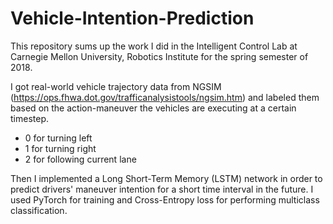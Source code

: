 # Vehicle-Intention-Prediction
This repository sums up the work I did in the Intelligent Control Lab at Carnegie Mellon University, Robotics Institute for the spring semester of 2018.

I got real-world vehicle trajectory data from NGSIM (https://ops.fhwa.dot.gov/trafficanalysistools/ngsim.htm) and labeled them based on the action-maneuver the vehicles are executing at a certain timestep.

- 0 for turning left
- 1 for turning right
- 2 for following current lane

Then I implemented a Long Short-Term Memory (LSTM) network in order to predict drivers' maneuver intention for a short time interval in the future.
I used PyTorch for training and Cross-Entropy loss for performing multiclass classification.
